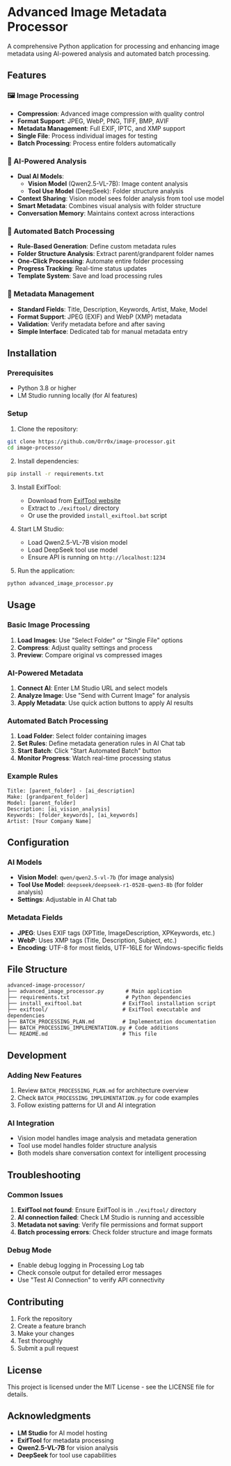 # Advanced Image Metadata Processor

A comprehensive Python application for processing and enhancing image metadata using AI-powered analysis and automated batch processing.

## Features

### 🖼️ Image Processing
- **Compression**: Advanced image compression with quality control
- **Format Support**: JPEG, WebP, PNG, TIFF, BMP, AVIF
- **Metadata Management**: Full EXIF, IPTC, and XMP support
- **Single File**: Process individual images for testing
- **Batch Processing**: Process entire folders automatically

### 🤖 AI-Powered Analysis
- **Dual AI Models**: 
  - **Vision Model** (Qwen2.5-VL-7B): Image content analysis
  - **Tool Use Model** (DeepSeek): Folder structure analysis
- **Context Sharing**: Vision model sees folder analysis from tool use model
- **Smart Metadata**: Combines visual analysis with folder structure
- **Conversation Memory**: Maintains context across interactions

### 🚀 Automated Batch Processing
- **Rule-Based Generation**: Define custom metadata rules
- **Folder Structure Analysis**: Extract parent/grandparent folder names
- **One-Click Processing**: Automate entire folder processing
- **Progress Tracking**: Real-time status updates
- **Template System**: Save and load processing rules

### 📝 Metadata Management
- **Standard Fields**: Title, Description, Keywords, Artist, Make, Model
- **Format Support**: JPEG (EXIF) and WebP (XMP) metadata
- **Validation**: Verify metadata before and after saving
- **Simple Interface**: Dedicated tab for manual metadata entry

## Installation

### Prerequisites
- Python 3.8 or higher
- LM Studio running locally (for AI features)

### Setup
1. Clone the repository:
```bash
git clone https://github.com/Orr0x/image-processor.git
cd image-processor
```

2. Install dependencies:
```bash
pip install -r requirements.txt
```

3. Install ExifTool:
   - Download from [ExifTool website](https://exiftool.org/)
   - Extract to `./exiftool/` directory
   - Or use the provided `install_exiftool.bat` script

4. Start LM Studio:
   - Load Qwen2.5-VL-7B vision model
   - Load DeepSeek tool use model
   - Ensure API is running on `http://localhost:1234`

5. Run the application:
```bash
python advanced_image_processor.py
```

## Usage

### Basic Image Processing
1. **Load Images**: Use "Select Folder" or "Single File" options
2. **Compress**: Adjust quality settings and process
3. **Preview**: Compare original vs compressed images

### AI-Powered Metadata
1. **Connect AI**: Enter LM Studio URL and select models
2. **Analyze Image**: Use "Send with Current Image" for analysis
3. **Apply Metadata**: Use quick action buttons to apply AI results

### Automated Batch Processing
1. **Load Folder**: Select folder containing images
2. **Set Rules**: Define metadata generation rules in AI Chat tab
3. **Start Batch**: Click "Start Automated Batch" button
4. **Monitor Progress**: Watch real-time processing status

### Example Rules
```
Title: [parent_folder] - [ai_description]
Make: [grandparent_folder]
Model: [parent_folder]
Description: [ai_vision_analysis]
Keywords: [folder_keywords], [ai_keywords]
Artist: [Your Company Name]
```

## Configuration

### AI Models
- **Vision Model**: `qwen/qwen2.5-vl-7b` (for image analysis)
- **Tool Use Model**: `deepseek/deepseek-r1-0528-qwen3-8b` (for folder analysis)
- **Settings**: Adjustable in AI Chat tab

### Metadata Fields
- **JPEG**: Uses EXIF tags (XPTitle, ImageDescription, XPKeywords, etc.)
- **WebP**: Uses XMP tags (Title, Description, Subject, etc.)
- **Encoding**: UTF-8 for most fields, UTF-16LE for Windows-specific fields

## File Structure
```
advanced-image-processor/
├── advanced_image_processor.py       # Main application
├── requirements.txt                  # Python dependencies
├── install_exiftool.bat             # ExifTool installation script
├── exiftool/                        # ExifTool executable and dependencies
├── BATCH_PROCESSING_PLAN.md         # Implementation documentation
├── BATCH_PROCESSING_IMPLEMENTATION.py # Code additions
└── README.md                        # This file
```

## Development

### Adding New Features
1. Review `BATCH_PROCESSING_PLAN.md` for architecture overview
2. Check `BATCH_PROCESSING_IMPLEMENTATION.py` for code examples
3. Follow existing patterns for UI and AI integration

### AI Integration
- Vision model handles image analysis and metadata generation
- Tool use model handles folder structure analysis
- Both models share conversation context for intelligent processing

## Troubleshooting

### Common Issues
1. **ExifTool not found**: Ensure ExifTool is in `./exiftool/` directory
2. **AI connection failed**: Check LM Studio is running and accessible
3. **Metadata not saving**: Verify file permissions and format support
4. **Batch processing errors**: Check folder structure and image formats

### Debug Mode
- Enable debug logging in Processing Log tab
- Check console output for detailed error messages
- Use "Test AI Connection" to verify API connectivity

## Contributing

1. Fork the repository
2. Create a feature branch
3. Make your changes
4. Test thoroughly
5. Submit a pull request

## License

This project is licensed under the MIT License - see the LICENSE file for details.

## Acknowledgments

- **LM Studio** for AI model hosting
- **ExifTool** for metadata processing
- **Qwen2.5-VL-7B** for vision analysis
- **DeepSeek** for tool use capabilities